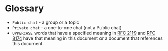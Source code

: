 # Glossary

- `Public chat` - a group or a topic
- `Private chat` - a one-to-one chat (not a Public chat)
- `UPPERCASE` words that have a specified meaning in [RFC 2119](https://www.rfc-editor.org/rfc/rfc2119) and [RFC 8174](https://www.rfc-editor.org/rfc/rfc8174) have that meaning in this document or a document that references this document.
